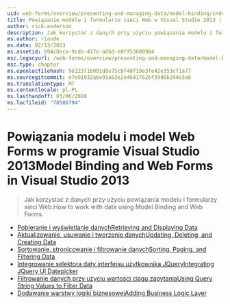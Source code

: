```yaml
---
uid: web-forms/overview/presenting-and-managing-data/model-binding/index
title: Powiązanie modelu i formularze sieci Web w Visual Studio 2013 | Microsoft Docs
author: rick-anderson
description: Jak korzystać z danych przy użyciu powiązania modelu i formularzy sieci Web.
ms.author: riande
ms.date: 02/13/2013
ms.assetid: b94c8eca-9cde-417e-a8bd-e0ff53600984
msc.legacyurl: /web-forms/overview/presenting-and-managing-data/model-binding
msc.type: chapter
ms.openlocfilehash: 9612371b091d8e75cbf48f19e3fe42e353cf1a77
ms.sourcegitcommit: e7e91932a6e91a63e2e46417626f39d6b244a3ab
ms.translationtype: MT
ms.contentlocale: pl-PL
ms.lasthandoff: 03/06/2020
ms.locfileid: "78586794"
---
```

# <a name="model-binding-and-web-forms-in-visual-studio-2013"></a><span data-ttu-id="37be0-103">Powiązania modelu i model Web Forms w programie Visual Studio 2013</span><span class="sxs-lookup"><span data-stu-id="37be0-103">Model Binding and Web Forms in Visual Studio 2013</span></span>

> <span data-ttu-id="37be0-104">Jak korzystać z danych przy użyciu powiązania modelu i formularzy sieci Web.</span><span class="sxs-lookup"><span data-stu-id="37be0-104">How to work with data using Model Binding and Web Forms.</span></span>

- [<span data-ttu-id="37be0-105">Pobieranie i wyświetlanie danych</span><span class="sxs-lookup"><span data-stu-id="37be0-105">Retrieving and Displaying Data</span></span>](retrieving-data.md)
- [<span data-ttu-id="37be0-106">Aktualizowanie, usuwanie i tworzenie danych</span><span class="sxs-lookup"><span data-stu-id="37be0-106">Updating, Deleting, and Creating Data</span></span>](updating-deleting-and-creating-data.md)
- [<span data-ttu-id="37be0-107">Sortowanie, stronicowanie i filtrowanie danych</span><span class="sxs-lookup"><span data-stu-id="37be0-107">Sorting, Paging, and Filtering Data</span></span>](sorting-paging-and-filtering-data.md)
- [<span data-ttu-id="37be0-108">Integrowanie selektora daty interfejsu użytkownika JQuery</span><span class="sxs-lookup"><span data-stu-id="37be0-108">Integrating JQuery UI Datepicker</span></span>](integrating-jquery-ui.md)
- [<span data-ttu-id="37be0-109">Filtrowanie danych przy użyciu wartości ciągu zapytania</span><span class="sxs-lookup"><span data-stu-id="37be0-109">Using Query String Values to Filter Data</span></span>](using-query-string-values-to-retrieve-data.md)
- [<span data-ttu-id="37be0-110">Dodawanie warstwy logiki biznesowej</span><span class="sxs-lookup"><span data-stu-id="37be0-110">Adding Business Logic Layer</span></span>](adding-business-logic-layer.md)
